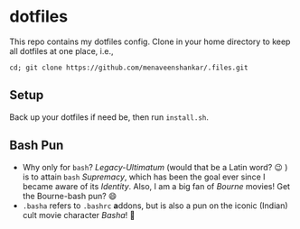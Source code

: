 # dotfiles
This repo contains my dotfiles config. Clone in your home directory to keep all dotfiles at one place, i.e.,
```
cd; git clone https://github.com/menaveenshankar/.files.git
```

## Setup
Back up your dotfiles if need be, then run ```install.sh```.

## Bash Pun
* Why only for ```bash```? *Legacy-Ultimatum* (would that be a Latin word? :wink: ) is to attain ```bash``` *Supremacy*, which has been the goal ever since I became aware of its *Identity*.  Also,
I am a big fan of *Bourne* movies! Get the Bourne-bash pun? :smile:
* ```.basha``` refers to ```.bashrc``` **a**ddons, but is also a pun on the iconic (Indian) cult movie character *Basha*! :star2:

